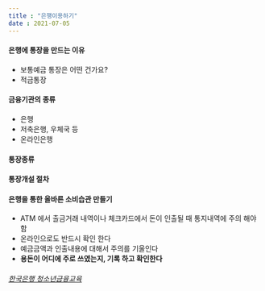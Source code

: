 ```yaml
---
title : "은행이용하기"
date : 2021-07-05
---
```

#### 은행에 통장을 만드는 이유
* 보통예금 통장은 어떤 건가요?
* 적금통장     
#### 금융기관의 종류
* 은행
* 저축은행, 우체국 등
* 온라인은행
#### 통장종류

#### 통장개설 절차

#### 은행을 통한 올바른 소비습관 만들기
* ATM 에서 출금거래 내역이나 체크카드에서 돈이 인출될 때 통지내역에 주의 해야 함    
* 온라인으로도 반드시 확인 한다   
* 예금금액과 인출내용에 대해서 주의를 기울인다   
* **용돈이 어디에 주로 쓰였는지, 기록 하고 확인한다**  
  
###### [한국은행 청소년금융교육](http://www.bok.or.kr/portal/main/contents.do?menuNo=201040)
